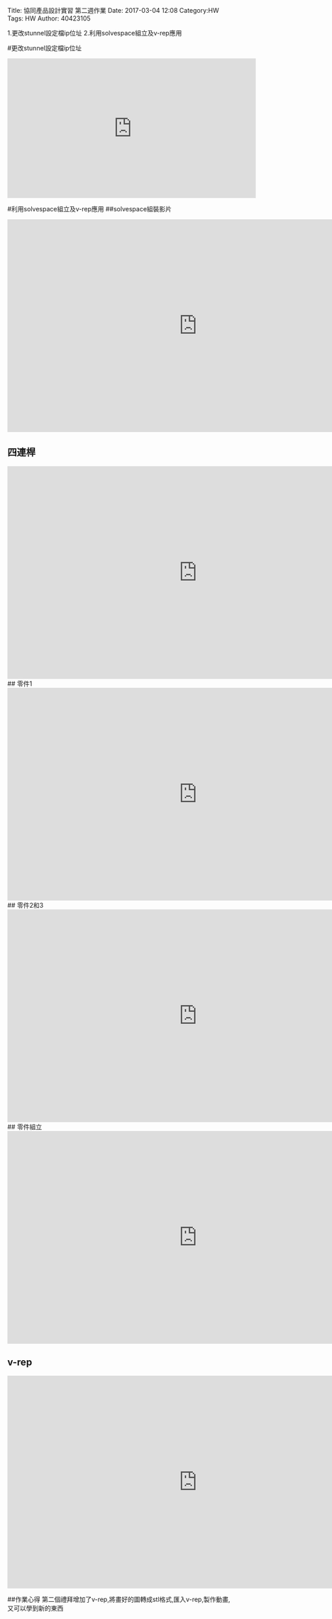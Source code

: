 Title: 協同產品設計實習 第二週作業
Date: 2017-03-04 12:08
Category:HW
Tags: HW
Author: 40423105 

1.更改stunnel設定檔ip位址
2.利用solvespace組立及v-rep應用
<!-- PELICAN_END_SUMMARY -->
#更改stunnel設定檔ip位址
<iframe width="560" height="315" src="https://www.youtube.com/embed/pIBRekU8XjA" frameborder="0" allowfullscreen></iframe>

#利用solvespace組立及v-rep應用
##solvespace組裝影片
<iframe width="854" height="480" src="https://www.youtube.com/embed/MS36m5YZ5r0" frameborder="0" allowfullscreen></iframe>

## 四連桿
<iframe width="854" height="480" src="https://www.youtube.com/embed/JyfUaK-SHQg" frameborder="0" allowfullscreen></iframe>
## 零件1
<iframe width="854" height="480" src="https://www.youtube.com/embed/sEXyVwsJGJc" frameborder="0" allowfullscreen></iframe>
## 零件2和3

<iframe width="854" height="480" src="https://www.youtube.com/embed/SPavDAAwHFk" frameborder="0" allowfullscreen></iframe>
## 零件組立

<iframe width="854" height="480" src="https://www.youtube.com/embed/0qARam5ELAU" frameborder="0" allowfullscreen></iframe>

## v-rep

<iframe width="854" height="480" src="https://www.youtube.com/embed/JHbMIws6cEM" frameborder="0" allowfullscreen></iframe>

##作業心得
第二個禮拜增加了v-rep,將畫好的圖轉成stl格式,匯入v-rep,製作動畫,又可以學到新的東西

